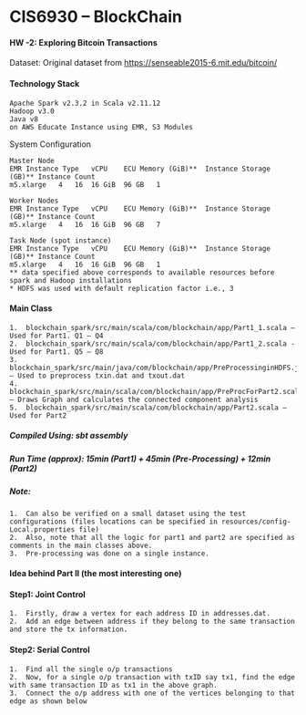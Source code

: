 # CIS6930 – BlockChain
#### HW -2: Exploring Bitcoin Transactions

Dataset: Original dataset from https://senseable2015-6.mit.edu/bitcoin/ 

#### Technology Stack
```
Apache Spark v2.3.2 in Scala v2.11.12
Hadoop v3.0
Java v8
on AWS Educate Instance using EMR, S3 Modules
```

System Configuration
```
Master Node
EMR Instance Type	vCPU	ECU	Memory (GiB)**	Instance Storage (GB)**	Instance Count
m5.xlarge	4	16	16 GiB	96 GB	1

Worker Nodes
EMR Instance Type	vCPU	ECU	Memory (GiB)**	Instance Storage (GB)**	Instance Count
m5.xlarge	4	16	16 GiB	96 GB	7

Task Node (spot instance)
EMR Instance Type	vCPU	ECU	Memory (GiB)**	Instance Storage (GB)**	Instance Count
m5.xlarge	4	16	16 GiB	96 GB	1
** data specified above corresponds to available resources before spark and Hadoop installations
* HDFS was used with default replication factor i.e., 3
```

#### Main Class
```
1.	blockchain_spark/src/main/scala/com/blockchain/app/Part1_1.scala – Used for Part1. Q1 – Q4
2.	blockchain_spark/src/main/scala/com/blockchain/app/Part1_2.scala - Used for Part1. Q5 – Q8
3.	blockchain_spark/src/main/java/com/blockchain/app/PreProcessinginHDFS.java – Used to preprocess txin.dat and txout.dat
4.	blockchain_spark/src/main/scala/com/blockchain/app/PreProcForPart2.scala – Draws Graph and calculates the connected component analysis
5.	blockchain_spark/src/main/scala/com/blockchain/app/Part2.scala – Used for Part2
```

##### Compiled Using: sbt assembly
##### Run Time (approx): 15min (Part1) + 45min (Pre-Processing) + 12min (Part2) 
##### Note: 
```
1.	Can also be verified on a small dataset using the test configurations (files locations can be specified in resources/config-Local.properties file)
2.	Also, note that all the logic for part1 and part2 are specified as comments in the main classes above.
3.	Pre-processing was done on a single instance.
```

#### Idea behind Part II (the most interesting one)

#### Step1: Joint Control			 
```
1.	Firstly, draw a vertex for each address ID in addresses.dat. 
2.	Add an edge between address if they belong to the same transaction and store the tx information.		 
```

#### Step2: Serial Control
```
1.	Find all the single o/p transactions
2.	Now, for a single o/p transaction with txID say tx1, find the edge with same transaction ID as tx1 in the above graph.
3.	Connect the o/p address with one of the vertices belonging to that edge as shown below
```


